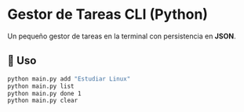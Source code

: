 # Gestor de Tareas CLI (Python)

Un pequeño gestor de tareas en la terminal con persistencia en **JSON**.

## 🚀 Uso

```bash
python main.py add "Estudiar Linux"
python main.py list
python main.py done 1
python main.py clear
